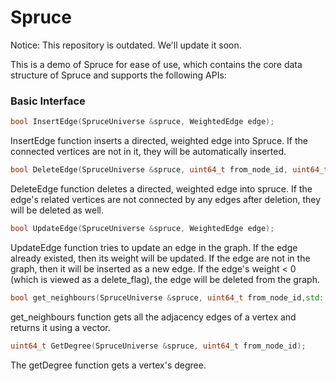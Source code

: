 # Spruce

Notice: This repository is outdated. We'll update it soon.

This is a demo of Spruce for ease of use, which contains the core data structure of Spruce and supports the following APIs:

### Basic Interface
```C++
bool InsertEdge(SpruceUniverse &spruce, WeightedEdge edge);
```
InsertEdge function inserts a directed, weighted edge into Spruce. If the connected vertices are not in it, they will be automatically inserted.
```C++
bool DeleteEdge(SpruceUniverse &spruce, uint64_t from_node_id, uint64_t to_node_id);
```
DeleteEdge function deletes a directed, weighted edge into spruce. If the edge's related vertices are not connected by any edges after deletion, they will be deleted as well.
```C++
bool UpdateEdge(SpruceUniverse &spruce, WeightedEdge edge);
```
UpdateEdge function tries to update an edge in the graph. If the edge already existed, then its weight will be updated. If the edge are not in the graph, then it will be inserted as a new edge. If the edge's weight < 0 (which is viewed as a delete_flag), the edge will be deleted from the graph.
```C++
bool get_neighbours(SpruceUniverse &spruce, uint64_t from_node_id,std::vector<WeightedOutEdge> &neighbours);
```
get_neighbours function gets all the adjacency edges of a vertex and returns it using a vector.
```C++
uint64_t GetDegree(SpruceUniverse &spruce, uint64_t from_node_id);
```
The getDegree function gets a vertex's degree.

                               
